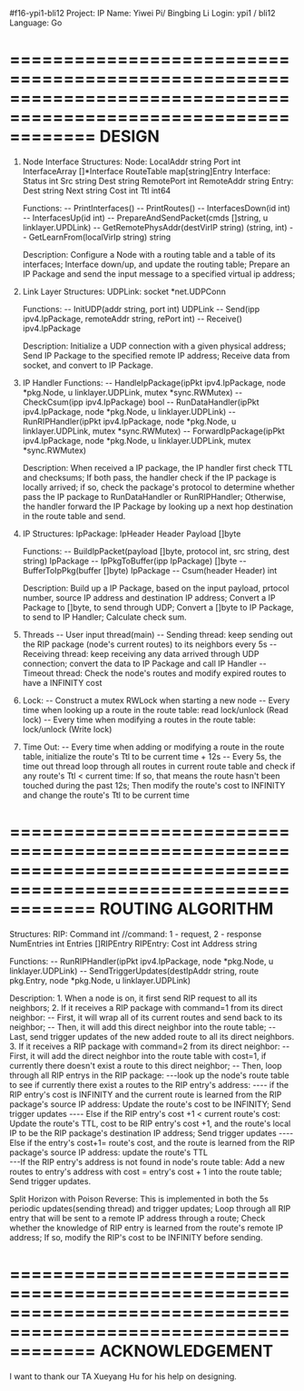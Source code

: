 #f16-ypi1-bli12
Project: IP
Name: Yiwei Pi/ Bingbing Li
Login: ypi1 / bli12
Language: Go


================================================================================================================
                                                 DESIGN
================================================================================================================
1. Node Interface
    Structures:
	    Node:
	    	LocalAddr 		string
	    	Port      		int
	    	InterfaceArray  []*Interface 
	    	RouteTable 		map[string]Entry
	    Interface:
			Status    		int
			Src        		string
			Dest       		string
			RemotePort 		int
			RemoteAddr 		string
		Entry:
			Dest 			string
			Next 			string
			Cost 			int
			Ttl  			int64	

	Functions:
        -- PrintInterfaces()
        -- PrintRoutes()
		-- InterfacesDown(id int)
		-- InterfacesUp(id int)
		-- PrepareAndSendPacket(cmds []string, u linklayer.UPDLink)
		-- GetRemotePhysAddr(destVirIP string) (string, int)
		-- GetLearnFrom(localVirIp string) string
          
	Description:
	    Configure a Node with a routing table and a table of its interfaces;
	    Interface down/up, and update the routing table;
	    Prepare an IP Package and send the input message to a specified virtual ip address;

	        
2. Link Layer
    Structures:
	    UDPLink:
	    	socket *net.UDPConn

	Functions:
        -- InitUDP(addr string, port int) UDPLink
        -- Send(ipp ipv4.IpPackage, remoteAddr string, rePort int)
		-- Receive() ipv4.IpPackage
          
	Description:
	    Initialize a UDP connection with a given physical address;
	    Send IP Package to the specified remote IP address;
	    Receive data from socket, and convert to IP Package.


3. IP Handler
	Functions:
        -- HandleIpPackage(ipPkt ipv4.IpPackage, node *pkg.Node, u linklayer.UDPLink, mutex *sync.RWMutex)
        -- CheckCsum(ipp ipv4.IpPackage) bool
		-- RunDataHandler(ipPkt ipv4.IpPackage, node *pkg.Node, u linklayer.UDPLink)
		-- RunRIPHandler(ipPkt ipv4.IpPackage, node *pkg.Node, u linklayer.UDPLink, mutex *sync.RWMutex)
		-- ForwardIpPackage(ipPkt ipv4.IpPackage, node *pkg.Node, u linklayer.UDPLink, mutex *sync.RWMutex)
          
	Description:
	    When received a IP package, the IP handler first check TTL and checksums;
	    If both pass, the handler check if the IP package is locally arrived;
	    if so, check the package's protocol to determine whether pass the IP package to RunDataHandler or RunRIPHandler;
	    Otherwise, the handler forward the IP Package by looking up a next hop destination in the route table and send.
	        	    	        

4. IP
	Structures:
	    IpPackage:
	    	IpHeader Header
			Payload  []byte

	Functions:
        -- BuildIpPacket(payload []byte, protocol int, src string, dest string) IpPackage
        -- IpPkgToBuffer(ipp IpPackage) []byte
		-- BufferToIpPkg(buffer []byte) IpPackage
		-- Csum(header Header) int
          
	Description:
	    Build up a IP Package, based on the input payload, prtocol number, source IP address and destination IP address;
	    Convert a IP Package to []byte, to send through UDP;
	    Convert a []byte to IP Package, to send to IP Handler;
	    Calculate check sum.


5. Threads
    -- User input thread(main)
    -- Sending thread: keep sending out the RIP package (node's current routes) to its neighbors every 5s
    -- Receiving thread: keep receiving any data arrived through UDP connection; convert the data to IP Package and call IP Handler
    -- Timeout thread: Check the node's routes and modify expired routes to have a INFINITY cost


6. Lock: 
	-- Construct a mutex RWLock when starting a new node
    -- Every time when looking up a route in the route table: read lock/unlock (Read lock)
    -- Every time when modifying a routes in the route table: lock/unlock (Write lock)


7. Time Out:
    -- Every time when adding or modifying a route in the route table, initialize the route's Ttl to be current time + 12s
    -- Every 5s, the time out thread loop through all routes in current route table and check if any route's Ttl < current time:
       If so, that means the route hasn't been touched during the past 12s;
       Then modify the route's cost to INFINITY and change the route's Ttl to be current time


================================================================================================================
                                                 ROUTING ALGORITHM
================================================================================================================
Structures:
	RIP:
		Command    int    //command: 1 - request, 2 - response
		NumEntries int
		Entries    []RIPEntry
    RIPEntry:
	    Cost       int
		Address    string	

Functions:
	-- RunRIPHandler(ipPkt ipv4.IpPackage, node *pkg.Node, u linklayer.UDPLink)
	-- SendTriggerUpdates(destIpAddr string, route pkg.Entry, node *pkg.Node, u linklayer.UDPLink)

Description:
	1. When a node is on, it first send RIP request to all its neighbors;
    2. If it receives a RIP package with command=1 from its direct neighbor:
    	-- First, it will wrap all of its current routes and send back to its neighbor;
    	-- Then, it will add this direct neighbor into the route table;
    	-- Last, send trigger updates of the new added route to all its direct neighbors.
	3. If it receives a RIP package with command=2 from its direct neighbor:
		-- First, it will add the direct neighbor into the route table with cost=1, if currently there doesn't exist a route to this direct neighbor;
		-- Then, loop through all RIP entrys in the RIP package:
			---look up the node's route table to see if currently there exist a routes to the RIP entry's address:
	           ---- if the RIP entry's cost is INFINITY and the current route is learned from the RIP package's source IP address:
	                Update the route's cost to be INFINITY; 
	                Send trigger updates
	           ---- Else if the RIP entry's cost +1 < current route's cost:
	                Update the route's TTL, cost to be RIP entry's cost +1, and the route's local IP to be the RIP package's destination IP address;
	                Send trigger updates
	           ---- Else if the entry's cost+1= route's cost, and the route is learned from the RIP package's source IP address:
	                update the route's TTL  
		    ---If the RIP entry's address is not found in node's route table:
		           Add a new routes to entry's address with cost = entry's cost + 1 into the route table;
		           Send trigger updates.

Split Horizon with Poison Reverse:
    This is implemented in both the 5s periodic updates(sending thread) and trigger updates;
    Loop through all RIP entry that will be sent to a remote IP address through a route;
    Check whether the knowledge of RIP entry is learned from the route's remote IP address;
    If so, modify the RIP's cost to be INFINITY before sending.


================================================================================================================
                                               ACKNOWLEDGEMENT
================================================================================================================
I want to thank our TA Xueyang Hu for his help on designing. 
